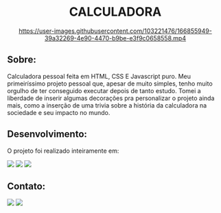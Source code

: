 <div align="center"><h1> CALCULADORA </h1>

https://user-images.githubusercontent.com/103221476/166855949-39a32269-4e90-4470-b9be-e3f9c0658558.mp4

</div>

<h2>Sobre:</h2>
  Calculadora pessoal feita em HTML, CSS E Javascript puro. Meu primeiríssimo projeto pessoal que, apesar de muito simples, tenho muito orgulho de ter conseguido executar depois de tanto estudo. Tomei a liberdade de inserir algumas decorações pra personalizar o projeto ainda mais, como a inserção de uma trivia sobre a história da calculadora na sociedade e seu impacto no mundo.

<h2>Desenvolvimento:</h2>
  O projeto foi realizado inteiramente em:

<image src = "https://img.shields.io/badge/HTML-239120?style=for-the-badge&logo=html5&logoColor=white"> <image src = "https://img.shields.io/badge/CSS-239120?&style=for-the-badge&logo=css3&logoColor=white"> <image src = "https://img.shields.io/badge/JavaScript-F7DF1E?style=for-the-badge&logo=javascript&logoColor=black">
  
<h2>Contato:</h2>
  <a href="mailto:ronaldofslopes@gmail.com"><image src = "https://img.shields.io/badge/Gmail-D14836?style=for-the-badge&logo=gmail&logoColor=white"></a>
<a href="https://api.whatsapp.com/send?phone=5521979433173"><image src = "https://img.shields.io/badge/WhatsApp-25D366?style=for-the-badge&logo=whatsapp&logoColor=white"></a>

